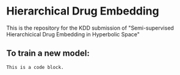# Hierarchical Drug Embedding
This is the repository for the KDD submission of "Semi-supervised Hierarchicical Drug Embedding in Hyperbolic Space"


## To train a new model:
<pre><code>This is a code block.
</code></pre>
